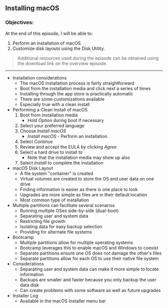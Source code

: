 ## Installing macOS 

### Objectives:

At the end of this episode, I will be able to:

1. Perform an installation of macOS.
2. Customize disk layouts using the Disk Utility.

>Additional resources used during the episode can be obtained using the download link on the overview episode.

-----------------------------------------------------------

* Installation considerations
	+ The macOS installation process is fairly straightforward
	+ Boot from the installation media and click next a series of times
	+ Installing through the app store is practically automatic
	+ There are some customizations available
	+ Especially true with a clean install
* Performing a Clean Install of macOS
	1. Boot from installation media
		+ Hold *Option* during boot if necessary
	2. Select your preferred language
	3. Choose *Install macOS*
		+ *Install macOS* - Perform an installation.
	4. Select *Continue*
	5. Review and accept the EULA by clicking *Agree*
	6. Select a hard drive to install to
		+ Note that the installation media may show up also
	7. Select *Install* to complete the installation
* macOS Disk Layout
	+ A file system "container" is created
	+ Virtual volumes are created to store the OS and user data on one drive
	+ Finding information is easier as there is one place to look
	+ Upgrades are more simple as files are in their default location
	+ Most common type of installation
* Multiple partitions can facilitate several scenarios
	+ Running multiple OSes side-by-side (dual-boot)
	+ Separating user and system data
	+ Restricting file growth
	+ Isolating data for easy backup selection
	+ Providing for alternate file systems
* Bootcamp
	+ Multiple partitions allow for multiple operating systems
	+ Bootcamp leverages this to enable macOS and Windows to coexist
	+ Separate partitions ensure one OS does not damage the other's files
	+ Separate partitions allow for each OS to use their native file system
* Considerations
	+ Separating user and system data can make it more simple to locate information
	+ Backups are smaller and faster because you only backup the user data disk
	+ Can create problems with some software as well as future upgrades
* Installer Log 
 	+ Available in the macOS Installer menu bar

